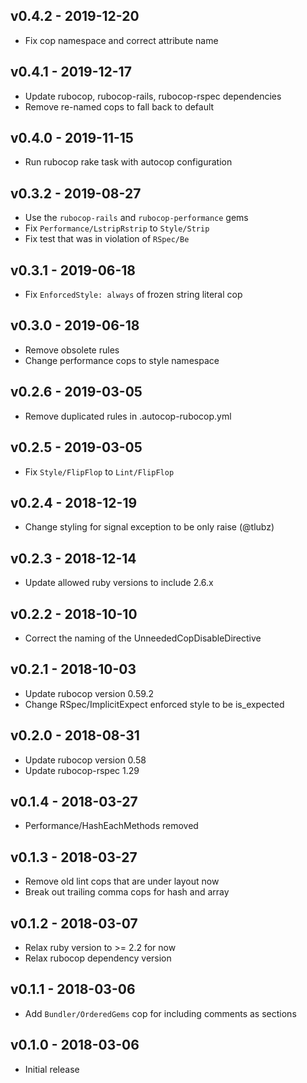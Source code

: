 ## v0.4.2 - 2019-12-20

- Fix cop namespace and correct attribute name

## v0.4.1 - 2019-12-17

- Update rubocop, rubocop-rails, rubocop-rspec dependencies
- Remove re-named cops to fall back to default

## v0.4.0 - 2019-11-15

- Run rubocop rake task with autocop configuration

## v0.3.2 - 2019-08-27

- Use the `rubocop-rails` and `rubocop-performance` gems
- Fix `Performance/LstripRstrip` to `Style/Strip`
- Fix test that was in violation of `RSpec/Be`

## v0.3.1 - 2019-06-18

- Fix `EnforcedStyle: always` of frozen string literal cop

## v0.3.0 - 2019-06-18

- Remove obsolete rules
- Change performance cops to style namespace

## v0.2.6 - 2019-03-05

- Remove duplicated rules in .autocop-rubocop.yml

## v0.2.5 - 2019-03-05

- Fix `Style/FlipFlop` to `Lint/FlipFlop`

## v0.2.4 - 2018-12-19

- Change styling for signal exception to be only raise (@tlubz)

## v0.2.3 - 2018-12-14

- Update allowed ruby versions to include 2.6.x

## v0.2.2 - 2018-10-10

- Correct the naming of the UnneededCopDisableDirective

##  v0.2.1 - 2018-10-03

- Update rubocop version 0.59.2
- Change RSpec/ImplicitExpect enforced style to be is_expected

## v0.2.0 - 2018-08-31

- Update rubocop version 0.58
- Update rubocop-rspec 1.29

## v0.1.4 - 2018-03-27

- Performance/HashEachMethods removed

## v0.1.3 - 2018-03-27

- Remove old lint cops that are under layout now
- Break out trailing comma cops for hash and array

## v0.1.2 - 2018-03-07

- Relax ruby version to >= 2.2 for now
- Relax rubocop dependency version

## v0.1.1 - 2018-03-06

- Add `Bundler/OrderedGems` cop for including comments as sections

## v0.1.0 - 2018-03-06

- Initial release
